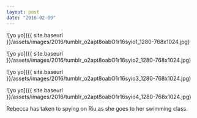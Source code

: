 ```yaml
---
layout: post
date: "2016-02-09"
---
```


![yo yo]({{ site.baseurl }}/assets/images/2016/tumblr_o2apt8oabO1r16syio1_1280-768x1024.jpg)

![yo yo]({{ site.baseurl }}/assets/images/2016/tumblr_o2apt8oabO1r16syio2_1280-768x1024.jpg)

![yo yo]({{ site.baseurl }}/assets/images/2016/tumblr_o2apt8oabO1r16syio3_1280-768x1024.jpg)

![yo yo]({{ site.baseurl }}/assets/images/2016/tumblr_o2apt8oabO1r16syio4_1280-768x1024.jpg)

Rebecca has taken to spying on Riu as she goes to her swimming class.
